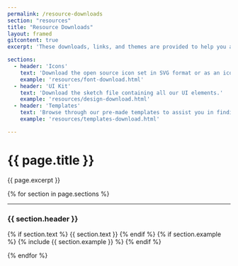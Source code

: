 ```yaml
---
permalink: /resource-downloads
section: "resources"
title: "Resource Downloads"
layout: framed
gitcontent: true
excerpt: 'These downloads, links, and themes are provided to help you and your team easily build products with the Denali framework.'

sections:
  - header: 'Icons'
    text: 'Download the open source icon set in SVG format or as an icon font. This section will soon be deprecated please go to <a href="https://github.com/denali-system-language/denali-icons/" target="_blank">Denali Icons Repo</a>'
    example: 'resources/font-download.html'
  - header: 'UI Kit'
    text: 'Download the sketch file containing all our UI elements.'
    example: 'resources/design-download.html'
  - header: 'Templates'
    text: 'Browse through our pre-made templates to assist you in finding the right fit for your products'
    example: 'resources/templates-download.html'

---
```


# {{ page.title }}
{{ page.excerpt }}

{% for section in page.sections %}
***


### {{ section.header }}
{% if section.text %}
{{ section.text }}
{% endif %}
{% if section.example %}
{% include {{ section.example }} %}
{% endif %}

{% endfor %}
